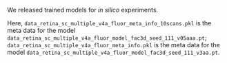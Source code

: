 We released trained models for  *in silico* experiments.

Here, ```data_retina_sc_multiple_v4a_fluor_meta_info_10scans.pkl``` is the meta data for the model ```data_retina_sc_multiple_v4a_fluor_model_fac3d_seed_111_v05aaa.pt```; ```data_retina_sc_multiple_v4a_fluor_meta_info.pkl``` is the meta data for the model ```data_retina_sc_multiple_v4a_fluor_model_fac3d_seed_111_v3aa.pt```.
